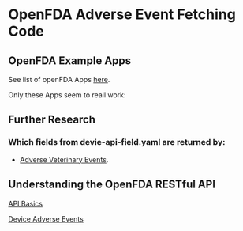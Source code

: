 # OpenFDA Adverse Event Fetching Code

## OpenFDA Example Apps

See list of openFDA Apps [here](https://open.fda.gov/community/).

Only these Apps seem to reall work:
## Further Research 

### Which fields from devie-api-field.yaml are returned by:

- [Adverse Veterinary Events](https://adversevetevents.com/search/).


## Understanding the OpenFDA RESTful API

[API Basics](open-fda-api.md)

[Device Adverse Events](device-adverse-events.md)


